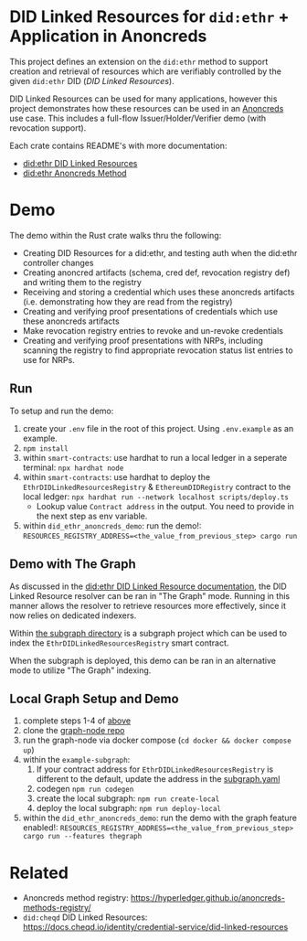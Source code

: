 # DID Linked Resources for `did:ethr` + Application in Anoncreds
This project defines an extension on the `did:ethr` method to support creation and retrieval of resources which are verifiably controlled by the given `did:ethr` DID (_DID Linked Resources_).

DID Linked Resources can be used for many applications, however this project demonstrates how these resources can be used in an [Anoncreds](https://hyperledger.github.io/anoncreds-spec/) use case. This includes a full-flow Issuer/Holder/Verifier demo (with revocation support).

Each crate contains README's with more documentation:
* [did:ethr DID Linked Resources](./did_ethr_linked_resources/README.md)
* [did:ethr Anoncreds Method](./did_ethr_anoncreds/README.md)

# Demo
The demo within the Rust crate walks thru the following:
* Creating DID Resources for a did:ethr, and testing auth when the did:ethr controller changes
* Creating anoncred artifacts (schema, cred def, revocation registry def) and writing them to the registry
* Receiving and storing a credential which uses these anoncreds artifacts (i.e. demonstrating how they are read from the registry)
* Creating and verifying proof presentations of credentials which use these anoncreds artifacts
* Make revocation registry entries to revoke and un-revoke credentials
* Creating and verifying proof presentations with NRPs, including scanning the registry to find appropriate revocation status list entries to use for NRPs.

## Run

To setup and run the demo:
1. create your `.env` file in the root of this project. Using `.env.example` as an example.
2. `npm install`
3. within `smart-contracts`: use hardhat to run a local ledger in a seperate terminal: `npx hardhat node`
4. within `smart-contracts`: use hardhat to deploy the `EthrDIDLinkedResourcesRegistry` & `EthereumDIDRegistry` contract to the local ledger: `npx hardhat run --network localhost scripts/deploy.ts`
   - Lookup value `Contract address` in the output. You need to provide in the next step as env variable.
5. within `did_ethr_anoncreds_demo`: run the demo!: `RESOURCES_REGISTRY_ADDRESS=<the_value_from_previous_step> cargo run`

## Demo with The Graph
As discussed in the [did:ethr DID Linked Resource documentation](./did_ethr_linked_resources/README.md), the DID Linked Resource resolver can be ran in "The Graph" mode. Running in this manner allows the resolver to retrieve resources more effectively, since it now relies on dedicated indexers.

Within [the subgraph directory](./example-subgraph/) is a subgraph project which can be used to index the `EthrDIDLinkedResourcesRegistry` smart contract.

When the subgraph is deployed, this demo can be ran in an alternative mode to utilize "The Graph" indexing.

## Local Graph Setup and Demo
1. complete steps 1-4 of [above](#run)
2. clone the [graph-node repo](https://github.com/graphprotocol/graph-node)
3. run the graph-node via docker compose (`cd docker && docker compose up`)
4. within the `example-subgraph`: 
    1. If your contract address for `EthrDIDLinkedResourcesRegistry` is different to the default, update the address in the [subgraph.yaml](./example-subgraph/subgraph.yaml)
    2. codegen `npm run codegen`
    3. create the local subgraph: `npm run create-local`
    4. deploy the local subgraph: `npm run deploy-local`
5. within the `did_ethr_anoncreds_demo`: run the demo with the graph feature enabled!: `RESOURCES_REGISTRY_ADDRESS=<the_value_from_previous_step> cargo run --features thegraph`


# Related
* Anoncreds method registry: https://hyperledger.github.io/anoncreds-methods-registry/
* `did:cheqd` DID Linked Resources: https://docs.cheqd.io/identity/credential-service/did-linked-resources